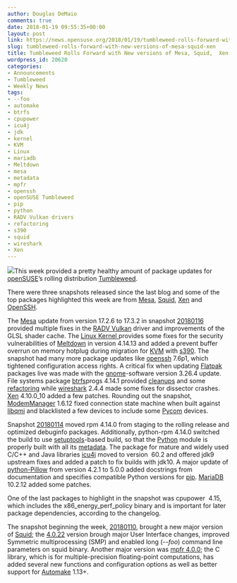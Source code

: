 ```yaml
---
author: Douglas DeMaio
comments: true
date: 2018-01-19 09:55:35+00:00
layout: post
link: https://news.opensuse.org/2018/01/19/tumbleweed-rolls-forward-with-new-versions-of-mesa-squid-xen/
slug: tumbleweed-rolls-forward-with-new-versions-of-mesa-squid-xen
title: Tumbleweed Rolls Forward with New versions of Mesa, Squid,  Xen
wordpress_id: 20620
categories:
- Announcements
- Tumbleweed
- Weekly News
tags:
- --foo
- automake
- btrfs
- cpupower
- icu4j
- jdk
- kernel
- KVM
- Linux
- mariadb
- Meltdown
- mesa
- metadata
- mpfr
- openssh
- openSUSE Tumbleweed
- pip
- python
- RADV Vulkan drivers
- refactoring
- s390
- squid
- wireshark
- Xen
---
```


![](https://en.opensuse.org/images/3/30/Tumbleweed-mix.png)This week provided a pretty healthy amount of package updates for [openSUSE](https://www.opensuse.org/)’s rolling distribution [Tumbleweed](https://en.opensuse.org/Portal:Tumbleweed).

There were three snapshots released since the last blog and some of the top packages highlighted this week are from [Mesa](https://www.mesa3d.org/), [Squid](https://wiki.squid-cache.org/Squid-4), [Xen](https://www.xenproject.org/) and [OpenSSH](https://www.openssh.com/).

The [Mesa](https://www.mesa3d.org/) update from version 17.2.6 to 17.3.2 in snapshot [20180116](https://lists.opensuse.org/opensuse-factory/2018-01/msg00300.html) provided multiple fixes in the [RADV Vulkan](https://github.com/airlied/mesa/tree/semi-interesting/src/amd/vulkan) driver and improvements of the GLSL shader cache. The [Linux Kernel ](https://www.kernel.org/)provides some fixes for the security vulnerabilities of [Meltdown](https://en.wikipedia.org/wiki/Meltdown_(security_vulnerability)) in version 4.14.13 and added a prevent buffer overrun on memory hotplug during migration for [KVM](https://www.linux-kvm.org/) with [s390](https://en.wikipedia.org/wiki/IBM_System/390_ES/9000_Enterprise_Systems_Architecture_ESA_family). The snapshot had many more package updates like [openssh](https://www.openssh.com/) 7.6p1, which tightened configuration access rights. A critical fix when updating [Flatpak](https://flatpak.org/) packages live was made with the [gnome](https://www.gnome.org/)-software version 3.26.4 update. File systems package [btrfs](https://btrfs.wiki.kernel.org/)progs 4.14.1 provided [cleanups](https://en.wikipedia.org/wiki/Code_cleanup) and some [refactoring](https://en.wikipedia.org/wiki/Code_refactoring) while [wireshark](https://www.wireshark.org/) 2.4.4 made some fixes for dissector crashes. [Xen](https://www.xenproject.org/) 4.10.0_10 added a few patches. Rounding out the snapshot, [ModemManager](https://www.freedesktop.org/wiki/Software/ModemManager/) 1.6.12 fixed connection state machine when built against [libqmi](https://www.freedesktop.org/wiki/Software/libqmi/) and blacklisted a few devices to include some [Pycom](https://pycom.io/) devices.

Snapshot [20180114](https://lists.opensuse.org/opensuse-factory/2018-01/msg00267.html) moved rpm 4.14.0 from staging to the rolling release and optimized debuginfo packages. Additionally, python-rpm 4.14.0 switched the build to use [setuptools](https://pypi.python.org/pypi/setuptools)-based build, so that the [Python](https://www.python.org/) module is properly built with all its [metadata](https://en.wikipedia.org/wiki/Metadata). The package for mature and widely used C/C++ and Java libraries [icu4j](//site.icu-project.org/) moved to version  60.2 and offered jdk9 upstream fixes and added a patch to fix builds with jdk10. A major update of [python-Pillow](https://pillow.readthedocs.io/) from version 4.2.1 to 5.0.0 added docstrings from documentation and specifies compatible Python versions for [pip](https://pypi.python.org/pypi/pip). [MariaDB](https://mariadb.org/) 10.2.12 added some patches.

<!-- more -->One of the last packages to highlight in the snapshot was cpupower  4.15, which includes the x86_energy_perf_policy binary and is important for later package dependencies, according to the changelog.

The snapshot beginning the week, [20180110](https://lists.opensuse.org/opensuse-factory/2018-01/msg00235.html), brought a new major version of [Squid](https://wiki.squid-cache.org/Squid-4); the [4.0.22](//www.squid-cache.org/Versions/v4/squid-4.0.22-RELEASENOTES.html) version brough major User Interface changes, improved Symmetric multiprocessing (SMP) and enabled long (_--foo_) command line parameters on squid binary. Another major version was [mpfr 4.0.0](//www.mpfr.org/mpfr-current/); the C library, which is for multiple-precision floating-point computations, has added several new functions and configuration options as well as better support for [Automake](https://www.gnu.org/software/automake/) 1.13+.
